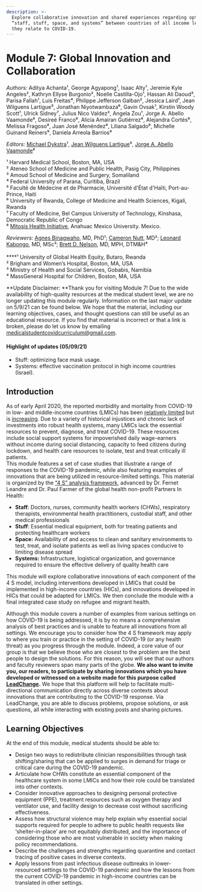 ```yaml
---
description: >-
  Explore collaborative innovation and shared experiences regarding optimizing
  “staff, stuff, space, and systems” between countries of all income levels as
  they relate to COVID-19.
---
```


# Module 7: Global Innovation and Collaboration

_Authors:_ Aditya Achanta¹, George Agyapong¹, Isaac Alty¹, Jeremie Kyle Angeles², Kathryn Ellyse Burgonio², Noelle Castilla-Ojo¹, Hassan Ali Daoud³, Parisa Fallah¹, Luis Freitas⁴, Philippe Jefferson Galban², Jessica Laird¹, Jean Wilguens Lartigue⁵, Jonathan Niyotwambaza⁶, Gavin Ovsak¹, Kirstin Woody Scott¹, Ulrick Sidney⁷, Julius Nico Valdez², Angela Zou¹, Jorge A. Abello Vaamonde⁸, Desireé Franco⁸, Alicia Amairan Gutiérrez⁸, Alejandra Cortés⁸, Melissa Fragoso⁸, Juan José Menéndez⁸, Liliana Salgado⁸, Michelle Guinand Reiners⁸, Daniela Arreola Barrios⁸

_Editors:_ [Michael Dykstra](mailto:michael\_dykstra@hms.harvard.edu)¹, [Jean Wilguens Lartigue](mailto:drlartigue@gmail.com)⁵, [Jorge A. Abello Vaamonde](mailto:abelloj.mitosis@gmail.com)⁸

¹ Harvard Medical School, Boston, MA, USA\
² Ateneo School of Medicine and Public Health, Pasig City, Philippines\
³ Amoud School of Medicine and Surgery, Somaliland\
⁴ Federal University of Parana, Curitiba, Brazil \
⁵ Faculté de Médecine et de Pharmacie, Université d'État d'Haïti, Port-au-Prince, Haiti\
⁶ University of Rwanda, College of Medicine and Health Sciences, Kigali, Rwanda\
⁷ Faculty of Medicine, Bel Campus University of Technology, Kinshasa, Democratic Republic of Congo\
⁸ [Mitosis Health Initiative](mailto:info@mitosishealth.org), Anahuac Mexico University. Mexico.&#x20;

_Reviewers:_ [Agne](https://ughe.org/meet-the-team/agnes-binagwaho/)[s Binagwaho](https://ughe.org/meet-the-team/agnes-binagwaho/), MD, PhD¹; [Cameron Nutt](https://connects.catalyst.harvard.edu/Profiles/display/Person/122757), MD²; [Leonard Kabongo](https://www.linkedin.com/in/leonard-kabongo-3b82b247/), MD, MSc³; [Brett D. Nelson](mailto:%20bnelson1@mgh.harvard.edu), MD, MPH, DTM\&H⁴\
\
****¹ University of Global Health Equity, Butaro, Rwanda\
² Brigham and Women’s Hospital, Boston, MA, USA\
³ Ministry of Health and Social Services, Gobabis, Namibia\
⁴ MassGeneral Hospital for Children, Boston, MA, USA



**Update Disclaimer: **Thank you for visiting Module 7! Due to the wide availability of high-quality resources at the medical student level, we are no longer updating this module regularly. Information on the last major update on 5/9/21 can be found below. We hope that the material, including our learning objectives, cases, and thought questions can still be useful as an educational resource. If you find that material is incorrect or that a link is broken, please do let us know by emailing [medicalstudentcovidcurriculum@gmail.com](mailto:medicalstudentcovidcurriculum@gmail.com).&#x20;



#### Highlight of updates (05/09/21)&#x20;

* Stuff: optimizing face mask usage.&#x20;
* Systems: effective vaccination protocol in high income countries (Israel).&#x20;

## **Introduction**

As of early April 2020, the reported morbidity and mortality from COVID-19 in low- and middle-income countries (LMICs) has been [relatively limited](https://www.bbc.com/news/world-africa-52058717) but is [increasing](https://qz.com/africa/1827789/coronavirus-ghana-senegal-burkina-faso-shut-down/). Due to a variety of historical injustices and chronic lack of investments into robust health systems, many LMICs lack the essential resources to prevent, diagnose, and treat COVID-19. These resources include social support systems for impoverished daily wage-earners without income during social distancing, capacity to feed citizens during lockdown, and health care resources to isolate, test  and treat critically ill patients. \
This module features a set of case studies that illustrate a range of responses to the COVID-19 pandemic, while also featuring examples of innovations that are being utilized in resource-limited settings. This material is organized by the [“4 S” analysis framework](https://www.globalhealthnow.org/2017-11/paul-farmer-remember-4-ss), advanced by Dr. Fernet Leandre and Dr. Paul Farmer of the global health non-profit Partners In Health:

* **Staff**: Doctors, nurses, community health workers (CHWs), respiratory therapists, environmental health practitioners, custodial staff, and other medical professionals
* **Stuff**: Essential medical equipment, both for treating patients and protecting healthcare workers
* **Space:** Availability of and access to clean and sanitary environments to test, treat, and isolate patients as well as living spaces conducive to limiting disease spread
* **Systems:** Infrastructure, logistical organization, and governance required to ensure the effective delivery of quality health care

This module will explore collaborative innovations of each component of the 4 S model, including interventions developed in LMICs that could be implemented in high-income countries (HICs), and innovations developed in HICs that could be adapted for LMICs. We then conclude the module with a final integrated case study on refugee and migrant health.

Although this module covers a number of examples from various settings on how COVID-19 is being addressed, it is by no means a comprehensive analysis of best practices and is unable to feature all innovations from all settings. We encourage you to consider how the 4 S framework may apply to where you train or practice in the setting of COVID-19 (or any health threat) as you progress through the module. Indeed, a core value of our group is that we believe those who are closest to the problem are the best people to design the solutions. For this reason, you will see that our authors and faculty reviewers span many parts of the globe. **We also want to invite you, our readers, to participate by sharing innovations which you have developed or witnessed on a website made for this purpose called **[**LeadChange**](http://leadchange.herokuapp.com/c1289?tab=activity#)**.** We hope that this platform will help to facilitate multi-directional communication directly across diverse contexts about innovations that are contributing to the COVID-19 response. Via LeadChange, you are able to discuss problems, propose solutions, or ask questions, all while interacting with existing posts and sharing pictures.&#x20;

## **Learning Objectives**

At the end of this module, medical students should be able to:

* Design two ways to redistribute clinician responsibilities through task shifting/sharing that can be applied to surges in demand for triage or critical care during the COVID-19 pandemic.
* Articulate how CHWs constitute an essential component of the healthcare system in some LMICs and how their role could be translated into other contexts.
* Consider innovative approaches to designing personal protective equipment (PPE), treatment resources such as oxygen therapy and ventilator use, and facility design to decrease cost without sacrificing effectiveness.
* Assess how structural violence may help explain why essential social supports required for people to adhere to public health requests like ‘shelter-in-place’ are not equitably distributed, and the importance of considering those who are most vulnerable in society when making policy recommendations.
* Describe the challenges and strengths regarding quarantine and contact tracing of positive cases in diverse contexts.
* Apply lessons from past infectious disease outbreaks in lower-resourced settings to the COVID-19 pandemic and how the lessons from the current COVID-19 pandemic in high-income countries can be translated in other settings.

